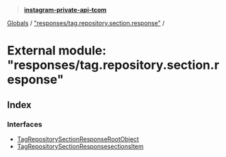 > **[instagram-private-api-tcom](../README.md)**

[Globals](../README.md) / ["responses/tag.repository.section.response"](_responses_tag_repository_section_response_.md) /

# External module: "responses/tag.repository.section.response"

## Index

### Interfaces

* [TagRepositorySectionResponseRootObject](../interfaces/_responses_tag_repository_section_response_.tagrepositorysectionresponserootobject.md)
* [TagRepositorySectionResponsesectionsItem](../interfaces/_responses_tag_repository_section_response_.tagrepositorysectionresponsesectionsitem.md)